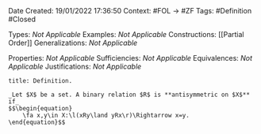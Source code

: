<br />
<br />

Date Created: 19/01/2022 17:36:50
Context: #FOL $\to$ #ZF
Tags: #Definition #Closed

Types: _Not Applicable_
Examples: _Not Applicable_ 
Constructions: [[Partial Order]]
Generalizations: _Not Applicable_

Properties: _Not Applicable_
Sufficiencies: _Not Applicable_
Equivalences: _Not Applicable_
Justifications: _Not Applicable_

``` ad-Definition
title: Definition.

_Let $X$ be a set. A binary relation $R$ is **antisymmetric on $X$** if_
$$\begin{equation}
    \fa x,y\in X:\l(xRy\land yRx\r)\Rightarrow x=y.
\end{equation}$$

```
